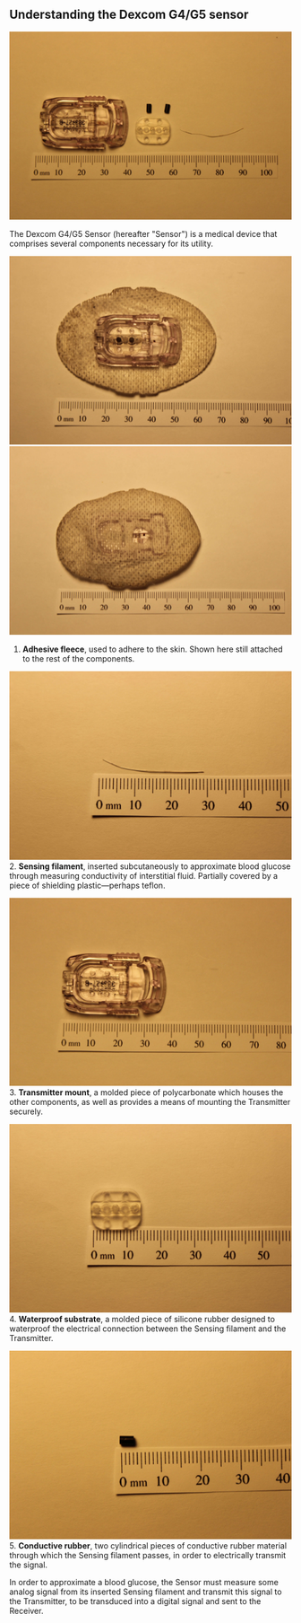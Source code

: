 **Understanding the Dexcom G4/G5 sensor**
-

![All components](https://github.com/jakebenz/cgm-media/raw/master/sensor/IMG_6402.JPG)

The Dexcom G4/G5 Sensor (hereafter "Sensor") is a medical device that comprises several components necessary for its utility.

![Adhesive fleece et al.](https://github.com/jakebenz/cgm-media/raw/master/sensor/IMG_6412.JPG)
![Adhesive fleece et al.](https://github.com/jakebenz/cgm-media/raw/master/sensor/IMG_6413.JPG)
1. **Adhesive fleece**, used to adhere to the skin. Shown here still attached to the rest of the components.

![Sensing filament](https://github.com/jakebenz/cgm-media/raw/master/sensor/IMG_6411.JPG)
2. **Sensing filament**, inserted subcutaneously to approximate blood glucose through measuring conductivity of interstitial fluid. Partially covered by a piece of shielding plastic—perhaps teflon.

![Transmitter mount](https://github.com/jakebenz/cgm-media/raw/master/sensor/IMG_6403.JPG)
3. **Transmitter mount**, a molded piece of polycarbonate which houses the other components, as well as provides a means of mounting the Transmitter securely.

![Waterproof substrate](https://github.com/jakebenz/cgm-media/raw/master/sensor/IMG_6409.JPG)
4. **Waterproof substrate**, a molded piece of silicone rubber designed to waterproof the electrical connection between the Sensing filament and the Transmitter.

![Conductive rubber](https://github.com/jakebenz/cgm-media/raw/master/sensor/IMG_6406.JPG)
5. **Conductive rubber**, two cylindrical pieces of conductive rubber material through which the Sensing filament passes, in order to electrically transmit the signal.



In order to approximate a blood glucose, the Sensor must measure some analog signal from its inserted Sensing filament and transmit this signal to the Transmitter, to be transduced into a digital signal and sent to the Receiver.